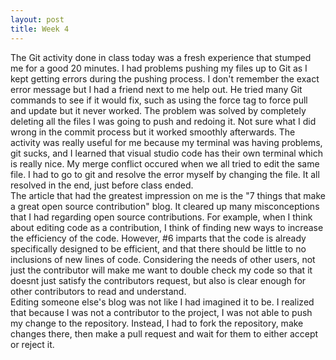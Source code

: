 ```yaml
---
layout: post
title: Week 4
---
```


  The Git activity done in class today was a fresh experience that stumped me for a good 20 minutes. I had problems pushing my files up to Git as I kept getting errors during the pushing process. I don't remember the exact error message but I had a friend next to me help out. He tried many Git commands to see if it would fix, such as using the force tag to force pull and update but it never worked. The problem was solved by completely deleting all the files I was going to push and redoing it. Not sure what I did wrong in the commit process but it worked smoothly afterwards. The activity was really useful for me because my terminal was having problems, git sucks, and I learned that visual studio code has their own terminal which is really nice. My merge conflict occured when we all tried to edit the same file. I had to go to git and resolve the error myself by changing the file. It all resolved in the end, just before class ended.  
    The article that had the greatest impression on me is the "7 things that make a great open source contribution" blog. It cleared up many misconceptions that I had regarding open source contributions. For example, when I think about editing code as a contribution, I think of finding new ways to increase the efficiency of the code. However, #6 imparts that the code is already specifically designed to be efficient, and that there should be little to no inclusions of new lines of code. Considering the needs of other users, not just the contributor will make me want to double check my code so that it doesnt just satisfy the contributors request, but also is clear enough for other contributors to read and understand.  
      Editing someone else's blog was not like I had imagined it to be. I realized that because I was not a contributor to the project, I was not able to push my change to the repository. Instead, I had to fork the repository, make changes there, then make a pull request and wait for them to either accept or reject it. 
